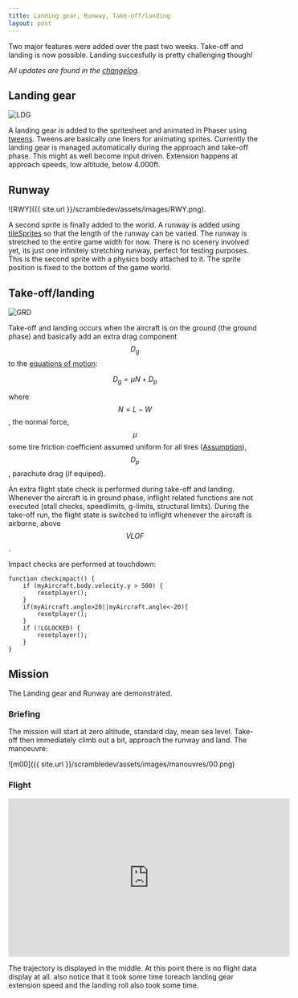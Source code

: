 ```yaml
---
title: Landing gear, Runway, Take-off/landing
layout: post
---
```


Two major features were added over the past two weeks. Take-off and landing is now possible. Landing succesfully is pretty challenging though!

*All updates are found in the [changelog](/scrambledev/2017/10/01/changelog.html).*

## Landing gear

![LDG](http://g.recordit.co/QuXCkTxsmn.gif)

A landing gear is added to the spritesheet and animated in Phaser using [tweens](https://phaser.io/examples/v2/category/tweens). Tweens are basically one liners for animating sprites.  Currently the landing gear is managed automatically during the approach and take-off phase. This might as well become input driven. Extension happens at approach speeds, low altitude,  below 4.000ft. 

## Runway

![RWY]({{ site.url }}/scrambledev/assets/images/RWY.png).

A second sprite is finally added to the world. A runway is added using [tileSprites](https://phaser.io/examples/v2/category/tile-sprites) so that the length of the runway can be varied. The runway is stretched to the entire game width for now. There is no scenery involved yet, its just one infinitely stretching runway, perfect for testing purposes.
This is the second sprite with a physics body attached to it. The sprite position is fixed to the bottom of the game world.

## Take-off/landing

![GRD](https://simplescientist.files.wordpress.com/2010/10/airplane1.png)

Take-off and landing occurs when the aircraft is on the ground (the ground phase) and basically add an extra drag component  $$D_g$$ to the [equations of motion](/scrambledev/2017/04/01/development-part-xx-eom-basic-atmosphere.html):

$$D_g= \mu N + D_p$$

 where $$ N=L-W$$, the normal force, $$\mu$$ some tire friction coefficient assumed uniform for all tires ([Assumption]()), $$D_p$$, parachute drag (if equiped). 


An extra flight state check is performed during take-off and landing. Whenever the aircraft is in ground phase, inflight related functions are not executed (stall checks, speedlimits, g-limits, structural limits). During the take-off run, the flight state is switched to inflight whenever the aircraft is airborne, above $$VLOF$$. 

Impact checks are performed at touchdown:

```
function checkimpact() {
	if (myAircraft.body.velocity.y > 500) {
		resetplayer();
	}
	if(myAircraft.angle>20||myAircraft.angle<-20){
		resetplayer();
	}
	if (!LGLOCKED) {
		resetplayer();
	}
}
```

## Mission

The Landing gear and Runway are demonstrated.

### Briefing

The mission will start at zero altitude, standard day, mean sea level. Take-off then immediately climb out a bit,  approach the runway and land. The manoeuvre:

![m00]({{ site.url }}/scrambledev/assets/images/manouvres/00.png)

### Flight

<iframe width="560" height="315" src="https://www.youtube.com/embed/Pv8SjE7s0yw?rel=0" frameborder="0" gesture="media" allowfullscreen></iframe>

The trajectory is displayed in the middle. At this point there is no flight data display at all.  also notice that it took some time toreach landing gear extension speed and the landing roll also took some time.